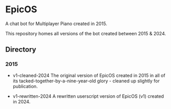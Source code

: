 # EpicOS
A chat bot for Multiplayer Piano created in 2015.

This repository homes all versions of the bot created between 2015 & 2024.

## Directory

### 2015
- v1-cleaned-2024
The original version of EpicOS created in 2015 in all of its tacked-together-by-a-nine-year-old glory - cleaned up slightly for publication.

- v1-rewritten-2024
A rewritten userscript version of EpicOS (v1) created in 2024.
